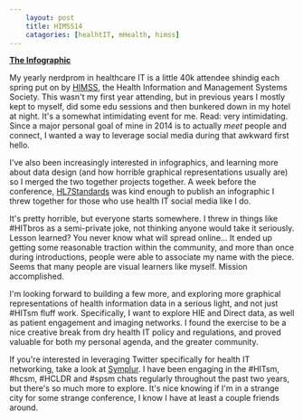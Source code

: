 ```yaml
---
    layout: post
    title: HIMSS14
    catagories: [healhtIT, mHealth, himss]
---
```




**[The Infographic][4]**

My yearly nerdprom in healthcare IT is a little 40k attendee shindig each spring put on by [HIMSS][1], the Health Information and Management Systems Society. This wasn't my first year attending, but in previous years I mostly kept to myself, did some edu sessions and then bunkered down in my hotel at night.  It's a somewhat intimidating event for me.  Read: very intimidating. Since a major personal goal of mine in 2014 is to actually _meet_ people and connect, I wanted a way to leverage social media during that awkward first hello. 

I've also been increasingly interested in infographics, and learning more about data design (and how horrible graphical representations usually are) so I merged the two together projects together.  A week before the conference, [HL7Standards][2] was kind enough to publish an infographic I threw together for those who use health IT social media like I do. 

It's pretty horrible, but everyone starts somewhere.  I threw in things like #HITbros as a semi-private joke, not thinking anyone would take it seriously.  Lesson learned?  You never know what will spread online... It ended up getting some reasonable traction within the community, and more than once during introductions, people were able to associate my name with the piece.  Seems that many people are visual learners like myself. Mission accomplished.

I'm looking forward to building a few more, and exploring more graphical representations of health information data in a serious light, and not just #HITsm fluff work.  Specifically, I want to explore HIE and Direct data, as well as patient engagement and imaging networks.  I found the exercise to be a nice creative break from dry health IT policy and regulations, and proved valuable for both my personal agenda, and the greater community. 

If you're interested in leveraging Twitter specifically for health IT networking, take a look at [Symplur][3].  I have been engaging in the #HITsm, #hcsm, #HCLDR and #spsm chats regularly throughout the past two years, but there's so much more to explore.  It's nice knowing if I'm in a strange city for some strange conference, I know I have at least a couple friends around. 


[1]: http://www.himssconference.org/
[2]: http://www.hl7standards.com/blog/2014/02/19/infographic-social-media-in-health-technology/
[3]: http://www.symplur.com/healthcare-hashtags/tweet-chats/
[4]: http://www.laurencstill.com/media/HIMSS14_infographic.png
